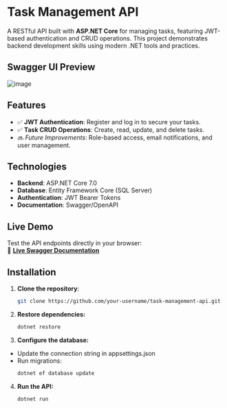 # Task Management API

A RESTful API built with **ASP.NET Core** for managing tasks, featuring JWT-based authentication and CRUD operations. This project demonstrates backend development skills using modern .NET tools and practices.

## Swagger UI Preview
![image](https://github.com/user-attachments/assets/bf8d15c2-d6f2-48be-bded-17b7d7793e27)

## Features
- ✅ **JWT Authentication**: Register and log in to secure your tasks.
- ✅ **Task CRUD Operations**: Create, read, update, and delete tasks.
- 🔜 *Future Improvements*: Role-based access, email notifications, and user management.

## Technologies
- **Backend**: ASP.NET Core 7.0
- **Database**: Entity Framework Core (SQL Server)
- **Authentication**: JWT Bearer Tokens
- **Documentation**: Swagger/OpenAPI

## Live Demo
Test the API endpoints directly in your browser:  
🔗 **[Live Swagger Documentation](https://task-manager.nexthor.dev/swagger/index.html)**

## Installation
1. **Clone the repository**:
   ```bash
   git clone https://github.com/your-username/task-management-api.git
   ```
2. **Restore dependencies:**
   ```bash
   dotnet restore
   ```
3. **Configure the database:**
* Update the connection string in appsettings.json
* Run migrations:
   ```bash
   dotnet ef database update
   ```
4. **Run the API:**
   ```bash
   dotnet run
   ```
